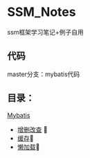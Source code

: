# SSM_Notes
ssm框架学习笔记+例子自用

## 代码
master分支：mybatis代码

## 目录：
[Mybatis](https://github.com/ys-1998/SSM_Notes/blob/main/ssm%E5%A4%8D%E4%B9%A0%E7%AC%94%E8%AE%B0.md#mybatis)

* [增删改查](https://github.com/ys-1998/SSM_Notes/blob/main/ssm%E5%A4%8D%E4%B9%A0%E7%AC%94%E8%AE%B0.md#%E5%A2%9E%E5%88%A0%E6%94%B9%E6%9F%A5) 🚀
* [缓存](https://github.com/ys-1998/SSM_Notes/blob/main/ssm%E5%A4%8D%E4%B9%A0%E7%AC%94%E8%AE%B0.md#%E7%BC%93%E5%AD%98)🚀
* [懒加载](https://github.com/ys-1998/SSM_Notes/blob/main/ssm%E5%A4%8D%E4%B9%A0%E7%AC%94%E8%AE%B0.md#%E6%87%92%E5%8A%A0%E8%BD%BD)🚀
